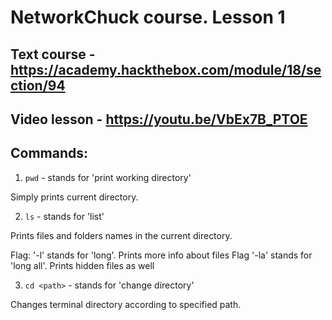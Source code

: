 # NetworkChuck course. Lesson 1

## Text course - https://academy.hackthebox.com/module/18/section/94

## Video lesson - https://youtu.be/VbEx7B_PTOE

## Commands:

1. `pwd` - stands for 'print working directory'

Simply prints current directory.

2. `ls` - stands for 'list'

Prints files and folders names in the current directory.

Flag: '-l' stands for 'long'. Prints more info about files
Flag '-la' stands for 'long all'. Prints hidden files as well

3. `cd <path>` - stands for 'change directory'

Changes terminal directory according to specified path.
